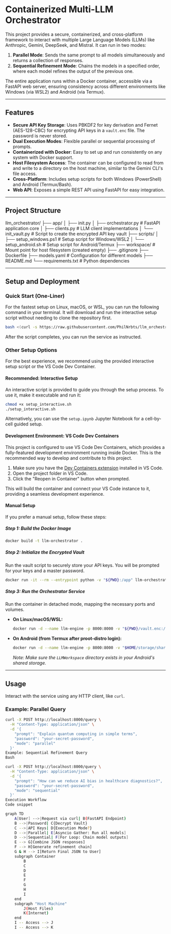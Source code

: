 # Containerized Multi-LLM Orchestrator

This project provides a secure, containerized, and cross-platform framework to interact with multiple Large Language Models (LLMs) like Anthropic, Gemini, DeepSeek, and Mistral. It can run in two modes:
1.  **Parallel Mode**: Sends the same prompt to all models simultaneously and returns a collection of responses.
2.  **Sequential Refinement Mode**: Chains the models in a specified order, where each model refines the output of the previous one.

The entire application runs within a Docker container, accessible via a FastAPI web server, ensuring consistency across different environments like Windows (via WSL2) and Android (via Termux).

---

## Features

-   **Secure API Key Storage**: Uses PBKDF2 for key derivation and Fernet (AES-128-CBC) for encrypting API keys in a `vault.enc` file. The password is never stored.
-   **Dual Execution Modes**: Flexible parallel or sequential processing of prompts.
-   **Containerized with Docker**: Easy to set up and run consistently on any system with Docker support.
-   **Host Filesystem Access**: The container can be configured to read from and write to a directory on the host machine, similar to the Gemini CLI's file access.
-   **Cross-Platform**: Includes setup scripts for both Windows (PowerShell) and Android (Termux/Bash).
-   **Web API**: Exposes a simple REST API using FastAPI for easy integration.

---

## Project Structure

llm_orchestrator/
├── app/
│   ├── init.py
│   ├── orchestrator.py      # FastAPI application core
│   ├── clients.py           # LLM client implementations
│   └── init_vault.py        # Script to create the encrypted API key vault
├── scripts/
│   ├── setup_windows.ps1    # Setup script for Windows/WSL2
│   └── setup_android.sh     # Setup script for Android/Termux
├── workspace/               # Mount point for host filesystem (created empty)
├── .gitignore
├── Dockerfile
├── models.yaml              # Configuration for different models
├── README.md
└── requirements.txt         # Python dependencies


---

## Setup and Deployment

### Quick Start (One-Liner)

For the fastest setup on Linux, macOS, or WSL, you can run the following command in your terminal. It will download and run the interactive setup script without needing to clone the repository first.

```bash
bash <(curl -s https://raw.githubusercontent.com/PhilNrbts/llm_orchestrator/master/setup_interactive.sh)
```

After the script completes, you can run the service as instructed.

### Other Setup Options

For the best experience, we recommend using the provided interactive setup script or the VS Code Dev Container.

#### Recommended: Interactive Setup

An interactive script is provided to guide you through the setup process. To use it, make it executable and run it:
```bash
chmod +x setup_interactive.sh
./setup_interactive.sh
```
Alternatively, you can use the `setup.ipynb` Jupyter Notebook for a cell-by-cell guided setup.

#### Development Environment: VS Code Dev Containers

This project is configured to use VS Code Dev Containers, which provides a fully-featured development environment running inside Docker. This is the recommended way to develop and contribute to this project.

1.  Make sure you have the [Dev Containers extension](https://marketplace.visualstudio.com/items?itemName=ms-vscode-remote.remote-containers) installed in VS Code.
2.  Open the project folder in VS Code.
3.  Click the "Reopen in Container" button when prompted.

This will build the container and connect your VS Code instance to it, providing a seamless development experience.

#### Manual Setup

If you prefer a manual setup, follow these steps:

##### Step 1: Build the Docker Image
```bash
docker build -t llm-orchestrator .
```

##### Step 2: Initialize the Encrypted Vault
Run the vault script to securely store your API keys. You will be prompted for your keys and a master password.
```bash
docker run -it --rm --entrypoint python -v "${PWD}:/app" llm-orchestrator app/init_vault.py
```

##### Step 3: Run the Orchestrator Service
Run the container in detached mode, mapping the necessary ports and volumes.
-   **On Linux/macOS/WSL:**
    ```bash
    docker run -d --name llm-engine -p 8000:8000 -v "${PWD}/vault.enc:/vault.enc" -v "${PWD}/models.yaml:/models.yaml" -v "${PWD}/workspace:/workspace" --rm llm-orchestrator
    ```
-   **On Android (from Termux after proot-distro login):**
    ```bash
    docker run -d --name llm-engine -p 8000:8000 -v "$HOME/storage/shared/LLMWorkspace:/workspace" -v "$(pwd)/vault.enc:/vault.enc" -v "$(pwd)/models.yaml:/models.yaml" --rm llm-orchestrator
    ```
    *Note: Make sure the `LLMWorkspace` directory exists in your Android's shared storage.*

---

## Usage

Interact with the service using any HTTP client, like `curl`.

### Example: Parallel Query

```bash
curl -X POST http://localhost:8000/query \
  -H "Content-Type: application/json" \
  -d '{
    "prompt": "Explain quantum computing in simple terms",
    "password": "your-secret-password",
    "mode": "parallel"
  }'
Example: Sequential Refinement Query
Bash

curl -X POST http://localhost:8000/query \
  -H "Content-Type: application/json" \
  -d '{
    "prompt": "How can we reduce AI bias in healthcare diagnostics?",
    "password": "your-secret-password",
    "mode": "sequential"
  }'
Execution Workflow
Code snippet

graph TD
    A[User] -->|Request via curl| B(FastAPI Endpoint)
    B -->|Password| C{Decrypt Vault}
    C -->|API Keys| D{Execution Mode?}
    D -->|Parallel| E[Asyncio Gather: Run all models]
    D -->|Sequential| F[For Loop: Chain model outputs]
    E --> G[Combine JSON responses]
    F --> H[Generate refinement chain]
    G & H --> I[Return Final JSON to User]
    subgraph Container
        B
        C
        D
        E
        F
        G
        H
        I
    end
    subgraph "Host Machine"
        J(Host Files)
        K(Internet)
    end
    I -- Access --> J
    I -- Access --> K

```